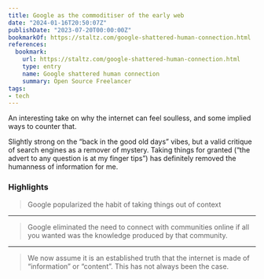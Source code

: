 ```yaml
---
title: Google as the commoditiser of the early web
date: "2024-01-16T20:50:07Z"
publishDate: "2023-07-20T00:00:00Z"
bookmarkOf: https://staltz.com/google-shattered-human-connection.html
references:
  bookmark:
    url: https://staltz.com/google-shattered-human-connection.html
    type: entry
    name: Google shattered human connection
    summary: Open Source Freelancer
tags:
- tech
---
```



An interesting take on why the internet can feel soulless, and some implied ways to counter that.

Slightly strong on the “back in the good old days” vibes, but a valid critique of search engines as a remover of mystery. Taking things for granted (“the advert to any question is at my finger tips”) has definitely removed the humanness of information for me.

### Highlights

> Google popularized the habit of taking things out of context

---

> Google eliminated the need to connect with communities online if all you wanted was the knowledge produced by that community.

---

> We now assume it is an established truth that the internet is made of “information” or “content”. This has not always been the case.
